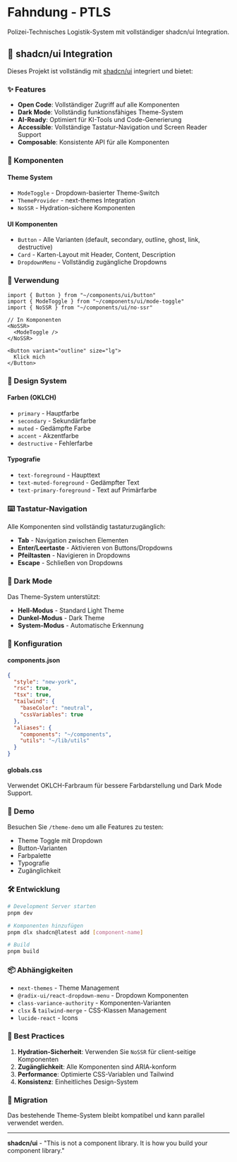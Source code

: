 # Fahndung - PTLS

Polizei-Technisches Logistik-System mit vollständiger shadcn/ui Integration.

## 🎨 shadcn/ui Integration

Dieses Projekt ist vollständig mit [shadcn/ui](https://ui.shadcn.com/) integriert und bietet:

### ✨ Features

- **Open Code**: Vollständiger Zugriff auf alle Komponenten
- **Dark Mode**: Vollständig funktionsfähiges Theme-System
- **AI-Ready**: Optimiert für KI-Tools und Code-Generierung
- **Accessible**: Vollständige Tastatur-Navigation und Screen Reader Support
- **Composable**: Konsistente API für alle Komponenten

### 🎯 Komponenten

#### Theme System

- `ModeToggle` - Dropdown-basierter Theme-Switch
- `ThemeProvider` - next-themes Integration
- `NoSSR` - Hydration-sichere Komponenten

#### UI Komponenten

- `Button` - Alle Varianten (default, secondary, outline, ghost, link, destructive)
- `Card` - Karten-Layout mit Header, Content, Description
- `DropdownMenu` - Vollständig zugängliche Dropdowns

### 🚀 Verwendung

```tsx
import { Button } from "~/components/ui/button"
import { ModeToggle } from "~/components/ui/mode-toggle"
import { NoSSR } from "~/components/ui/no-ssr"

// In Komponenten
<NoSSR>
  <ModeToggle />
</NoSSR>

<Button variant="outline" size="lg">
  Klick mich
</Button>
```

### 🎨 Design System

#### Farben (OKLCH)

- `primary` - Hauptfarbe
- `secondary` - Sekundärfarbe
- `muted` - Gedämpfte Farbe
- `accent` - Akzentfarbe
- `destructive` - Fehlerfarbe

#### Typografie

- `text-foreground` - Haupttext
- `text-muted-foreground` - Gedämpfter Text
- `text-primary-foreground` - Text auf Primärfarbe

### ⌨️ Tastatur-Navigation

Alle Komponenten sind vollständig tastaturzugänglich:

- **Tab** - Navigation zwischen Elementen
- **Enter/Leertaste** - Aktivieren von Buttons/Dropdowns
- **Pfeiltasten** - Navigieren in Dropdowns
- **Escape** - Schließen von Dropdowns

### 🌙 Dark Mode

Das Theme-System unterstützt:

- **Hell-Modus** - Standard Light Theme
- **Dunkel-Modus** - Dark Theme
- **System-Modus** - Automatische Erkennung

### 🔧 Konfiguration

#### components.json

```json
{
  "style": "new-york",
  "rsc": true,
  "tsx": true,
  "tailwind": {
    "baseColor": "neutral",
    "cssVariables": true
  },
  "aliases": {
    "components": "~/components",
    "utils": "~/lib/utils"
  }
}
```

#### globals.css

Verwendet OKLCH-Farbraum für bessere Farbdarstellung und Dark Mode Support.

### 📱 Demo

Besuchen Sie `/theme-demo` um alle Features zu testen:

- Theme Toggle mit Dropdown
- Button-Varianten
- Farbpalette
- Typografie
- Zugänglichkeit

### 🛠️ Entwicklung

```bash
# Development Server starten
pnpm dev

# Komponenten hinzufügen
pnpm dlx shadcn@latest add [component-name]

# Build
pnpm build
```

### 📦 Abhängigkeiten

- `next-themes` - Theme Management
- `@radix-ui/react-dropdown-menu` - Dropdown Komponenten
- `class-variance-authority` - Komponenten-Varianten
- `clsx` & `tailwind-merge` - CSS-Klassen Management
- `lucide-react` - Icons

### 🎯 Best Practices

1. **Hydration-Sicherheit**: Verwenden Sie `NoSSR` für client-seitige Komponenten
2. **Zugänglichkeit**: Alle Komponenten sind ARIA-konform
3. **Performance**: Optimierte CSS-Variablen und Tailwind
4. **Konsistenz**: Einheitliches Design-System

### 🔄 Migration

Das bestehende Theme-System bleibt kompatibel und kann parallel verwendet werden.

---

**shadcn/ui** - "This is not a component library. It is how you build your component library."
